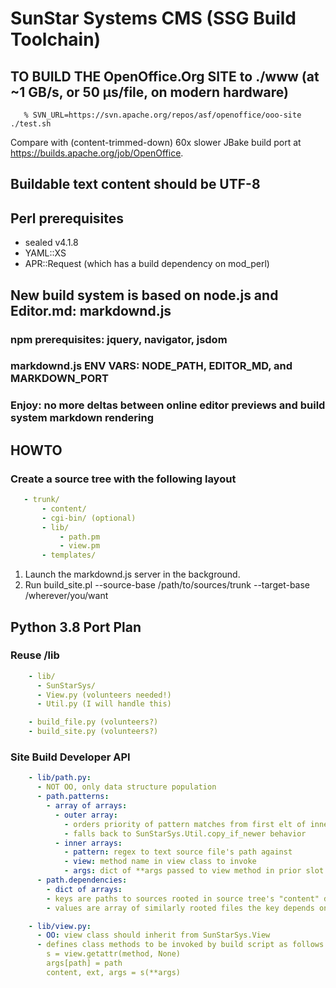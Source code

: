 # SunStar Systems CMS (SSG Build Toolchain)

## TO BUILD THE OpenOffice.Org SITE to ./www (at ~1 GB/s, or 50 μs/file, on modern hardware)

```shell
   % SVN_URL=https://svn.apache.org/repos/asf/openoffice/ooo-site ./test.sh

```

Compare with (content-trimmed-down) 60x slower JBake build port at <https://builds.apache.org/job/OpenOffice>.

## Buildable text content should be UTF-8

## Perl prerequisites

- sealed v4.1.8
- YAML::XS
- APR::Request (which has a build dependency on mod_perl)

## New build system is based on node.js and Editor.md: markdownd.js

### npm prerequisites: jquery, navigator, jsdom

### markdownd.js ENV VARS: NODE_PATH, EDITOR_MD, and MARKDOWN_PORT

### Enjoy: no more deltas between online editor previews and build system markdown rendering

## HOWTO

### Create a source tree with the following layout

```yaml
   - trunk/
       - content/
       - cgi-bin/ (optional)
       - lib/
           - path.pm
           - view.pm
       - templates/
```

1. Launch the markdownd.js server in the background.
1. Run build_site.pl --source-base /path/to/sources/trunk --target-base /wherever/you/want

## Python 3.8 Port Plan

### Reuse /lib

```yaml
    - lib/
      - SunStarSys/
      - View.py (volunteers needed!)
      - Util.py (I will handle this)

    - build_file.py (volunteers?)
    - build_site.py (volunteers?)
```

### Site Build Developer API

```yaml
    - lib/path.py:
      - NOT OO, only data structure population
      - path.patterns:
        - array of arrays:
          - outer array:
            - orders priority of pattern matches from first elt of inner arrays
            - falls back to SunStarSys.Util.copy_if_newer behavior
          - inner arrays:
            - pattern: regex to text source file's path against
            - view: method name in view class to invoke
            - args: dict of **args passed to view method in prior slot
      - path.dependencies:
        - dict of arrays:
        - keys are paths to sources rooted in source tree's "content" dir
        - values are array of similarly rooted files the key depends on

    - lib/view.py:
      - OO: view class should inherit from SunStarSys.View
      - defines class methods to be invoked by build script as follows <
        s = view.getattr(method, None)
        args[path] = path
        content, ext, args = s(**args)
```
